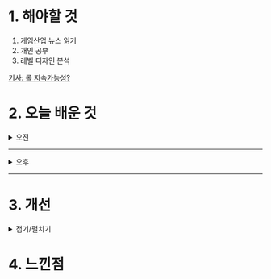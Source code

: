 
# 1. 해야할 것

1. 게임산업 뉴스 읽기 
2. 개인 공부  
3. 레벨 디자인 분석

[기사: 롤 지속가능성?](https://www.gameinsight.co.kr/news/articleView.html?idxno=33401)


# 2. 오늘 배운 것

<details>
<summary>오전</summary>

## 오늘의 뉴스
### 롤 지속가능성?
![image](https://github.com/user-attachments/assets/b28614d0-d3e8-4616-8558-fb1bfad8cba7)

랭크 게임의 실력 판별력 저하, 디도스, 클라이언트, 수락/거절 문제 등 다양한 이슈로 게임이 많이 아픈 상태이다.\
인기가 많은 게임인만큼 여러 사람들이 붙어서 이 문제를 해결하려고 노력하는 것 같은데 결과는 그렇지 않았다.\
솔직히 말하면 롤의 랭크게임에서 오는 긴장감과 승리의 쾌감이 좋았는데 그렇게 즐길 수 없게 바뀌었다.

새로움과 변화를 추구하다보니 본질적인 게임에 대한 재미도 많이 바뀐듯한 느낌.\
이제 더 이상 학생들이 롤을 플레이하는 비율이 압도적으로 많은게 아니다.\
좋은 게임들이 많이 나온것도 이유가 되겠지만 하고 있는 사람들도 떠나지 않게 개발해야하지 않을까?

</details>

****

<details>
<summary>오후</summary>


</details>

****


# 3. 개선


<details>
<summary>접기/펼치기</summary>


</details>



# 4. 느낀점


